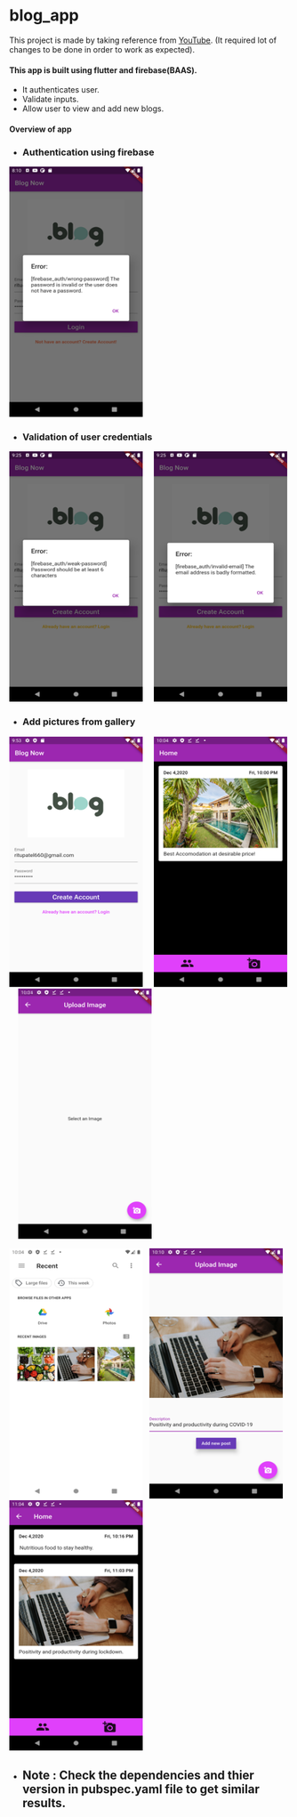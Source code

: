 # blog_app

 This project is made by taking reference from [YouTube](https://www.youtube.com/watch?v=zu64GOm0KKU&list=PLxefhmF0pcPlw2kf-3PAPruUjqDYEEsRb).
(It required lot of changes to be done in order to work as expected).

#### This app is built using flutter and firebase(BAAS).
- It authenticates user.
- Validate inputs.
- Allow user to view and add new blogs.

#### Overview of app

 - ### Authentication using firebase 

<img src="./assets/app_ss/ss-auth.png" height="450" width="240">
<br>

 - ### Validation of user credentials

<img src="./assets/app_ss/ss-val1.png" height="450" width="240"> &nbsp;   &nbsp;   <img src="./assets/app_ss/ss-val2.png" height="450" width="240">
<br>

 - ### Add pictures from gallery
 
 <img src="./assets/app_ss/ss-2.png" height="450" width="240"> &nbsp;   &nbsp;  <img src="./assets/app_ss/ss-3.png" height="450" width="240"> &nbsp;   &nbsp;  <img src="./assets/app_ss/ss-4.png" height="450" width="240"> <br>
 
 <img src="./assets/app_ss/ss-5.png" height="450" width="240"> &nbsp;  <img src="./assets/app_ss/ss-7.png" height="450" width="240"> &nbsp;   <img src="./assets/app_ss/ss-8.png" height="450" width="240">
 
 
 - ## Note : Check the dependencies and thier version in pubspec.yaml file to get similar results. 
